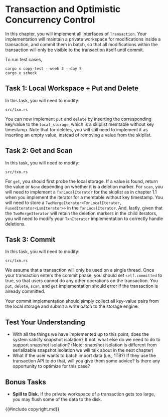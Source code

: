 # Transaction and Optimistic Concurrency Control

In this chapter, you will implement all interfaces of `Transaction`. Your implementation will maintain a private workspace for modifications inside a transaction, and commit them in batch, so that all modifications within the transaction will only be visible to the transaction itself until commit.

To run test cases,

```
cargo x copy-test --week 3 --day 5
cargo x scheck
```

## Task 1: Local Workspace + Put and Delete

In this task, you will need to modify:

```
src/txn.rs
```

You can now implement `put` and `delete` by inserting the corresponding key/value to the `local_storage`, which is a skiplist memtable without key timestamp. Note that for deletes, you will still need to implement it as inserting an empty value, instead of removing a value from the skiplist.

## Task 2: Get and Scan

In this task, you will need to modify:

```
src/txn.rs
```

For `get`, you should first probe the local storage. If a value is found, return the value or `None` depending on whether it is a deletion marker. For `scan`, you will need to implement a `TxnLocalIterator` for the skiplist as in chapter 1.1 when you implement the iterator for a memtable without key timestamp. You will need to store a `TwoMergeIterator<TxnLocalIterator, FusedIterator<LsmIterator>>` in the `TxnLocalIterator`. And, lastly, given that the `TwoMergeIterator` will retain the deletion markers in the child iterators, you will need to modify your `TxnIterator` implementation to correctly handle deletions.

## Task 3: Commit

In this task, you will need to modify:

```
src/txn.rs
```

We assume that a transaction will only be used on a single thread. Once your transaction enters the commit phase, you should set `self.committed` to true, so that users cannot do any other operations on the transaction. You `put`, `delete`, `scan`, and `get` implementation should error if the transaction is already committed.

Your commit implementation should simply collect all key-value pairs from the local storage and submit a write batch to the storage engine.

## Test Your Understanding

* With all the things we have implemented up to this point, does the system satisfy snapshot isolation? If not, what else do we need to do to support snapshot isolation? (Note: snapshot isolation is different from serializable snapshot isolation we will talk about in the next chapter)
* What if the user wants to batch import data (i.e., 1TB?) If they use the transaction API to do that, will you give them some advice? Is there any opportunity to optimize for this case?

## Bonus Tasks

* **Spill to Disk.** If the private workspace of a transaction gets too large, you may flush some of the data to the disk.

{{#include copyright.md}}
